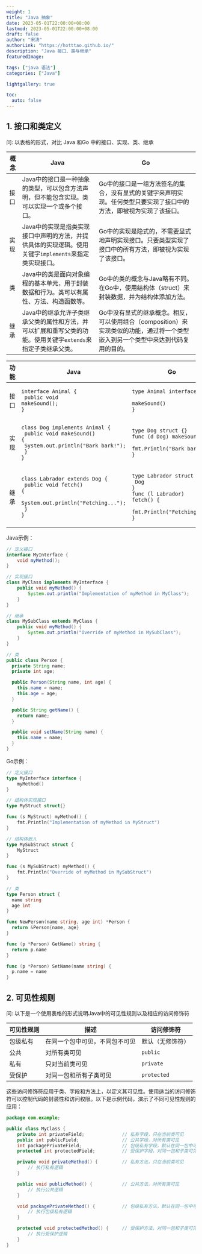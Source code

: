 ```yaml
---
weight: 1
title: "Java 抽象"
date: 2023-05-01T22:00:00+08:00
lastmod: 2023-05-01T22:00:00+08:00
draft: false
author: "宋涛"
authorLink: "https://hotttao.github.io/"
description: "Java 接口、类与继承"
featuredImage: 

tags: ["java 语法"]
categories: ["Java"]

lightgallery: true

toc:
  auto: false
---
```


## 1. 接口和类定义
问: 以表格的形式，对比 Java 和Go 中的接口、实现、类、继承

| 概念      | Java                              | Go                                 |
|---------|---------------------------------|----------------------------------|
| 接口      |Java中的接口是一种抽象的类型，可以包含方法声明，但不能包含实现。类可以实现一个或多个接口。|Go中的接口是一组方法签名的集合，没有显式的关键字来声明实现。任何类型只要实现了接口中的方法，即被视为实现了该接口。|
| 实现      |Java中的实现是指类实现接口中声明的方法，并提供具体的实现逻辑。使用关键字```implements```来指定类实现接口。|Go中的实现是隐式的，不需要显式地声明实现接口。只要类型实现了接口中的所有方法，即被视为实现了该接口。|
| 类       |Java中的类是面向对象编程的基本单元，用于封装数据和行为。类可以有属性、方法、构造函数等。|Go中的类的概念与Java略有不同。在Go中，使用结构体（struct）来封装数据，并为结构体添加方法。|
| 继承      |Java中的继承允许子类继承父类的属性和方法，并可以扩展和重写父类的功能。使用关键字```extends```来指定子类继承父类。|Go中没有显式的继承概念。相反，可以使用组合（composition）来实现类似的功能，通过将一个类型嵌入到另一个类型中来达到代码复用的目的。|


| 功能     | Java                                                                                   | Go                                                                                     |
| -------- | -------------------------------------------------------------------------------------- | -------------------------------------------------------------------------------------- |
| 接口     | <pre><code>interface Animal {<br>  public void makeSound();<br>}</code></pre>                  | <pre><code>type Animal interface {<br>  makeSound()<br>}</code></pre>                          |
| 实现     | <pre><code>class Dog implements Animal {<br>  public void makeSound() {<br>    System.out.println("Bark bark!");<br>  }<br>}</code></pre> | <pre><code>type Dog struct {}<br>func (d Dog) makeSound() {<br>  fmt.Println("Bark bark!")<br>}</code></pre> |
| 继承       | <pre><code>class Labrador extends Dog {<br>  public void fetch() {<br>    System.out.println("Fetching...");<br>  }<br>}</code></pre>      | <pre><code>type Labrador struct {<br>  Dog<br>}<br>func (l Labrador) fetch() {<br>  fmt.Println("Fetching...")<br>}</code></pre>                       |

Java示例：

```java
// 定义接口
interface MyInterface {
    void myMethod();
}

// 实现接口
class MyClass implements MyInterface {
    public void myMethod() {
        System.out.println("Implementation of myMethod in MyClass");
    }
}

// 继承
class MySubClass extends MyClass {
    public void myMethod() {
        System.out.println("Override of myMethod in MySubClass");
    }
}

// 类
public class Person {
  private String name;
  private int age;

  public Person(String name, int age) {
    this.name = name;
    this.age = age;
  }

  public String getName() {
    return name;
  }

  public void setName(String name) {
    this.name = name;
  }
}
```

Go示例：

```go
// 定义接口
type MyInterface interface {
    myMethod()
}

// 结构体实现接口
type MyStruct struct{}

func (s MyStruct) myMethod() {
    fmt.Println("Implementation of myMethod in MyStruct")
}

// 结构体嵌入
type MySubStruct struct {
    MyStruct
}

func (s MySubStruct) myMethod() {
    fmt.Println("Override of myMethod in MySubStruct")
}

// 类
type Person struct {
  name string
  age int
}

func NewPerson(name string, age int) *Person {
  return &Person{name, age}
}

func (p *Person) GetName() string {
  return p.name
}

func (p *Person) SetName(name string) {
  p.name = name
}
```

## 2. 可见性规则
问: 以下是一个使用表格的形式说明Java中的可见性规则以及相应的访问修饰符


| 可见性规则   | 描述                                                         | 访问修饰符                |
| ------------ | ------------------------------------------------------------ | ------------------------- |
| 包级私有     | 在同一个包中可见，不同包不可见                                 | 默认（无修饰符）          |
| 公共         | 对所有类可见                                                | `public`                  |
| 私有         | 只对当前类可见                                              | `private`                 |
| 受保护       | 对同一包和所有子类可见                                       | `protected`               |

这些访问修饰符应用于类、字段和方法上，以定义其可见性。使用适当的访问修饰符可以控制代码的封装性和访问权限。以下是示例代码，演示了不同可见性规则的应用：

```java
package com.example;

public class MyClass {
    private int privateField;              // 私有字段，只在当前类可见
    public int publicField;                // 公共字段，对所有类可见
    int packagePrivateField;               // 包级私有字段，默认在同一包中可见
    protected int protectedField;          // 受保护字段，对同一包和子类可见

    private void privateMethod() {         // 私有方法，只在当前类可见
        // 执行私有逻辑
    }

    public void publicMethod() {           // 公共方法，对所有类可见
        // 执行公共逻辑
    }

    void packagePrivateMethod() {          // 包级私有方法，默认在同一包中可见
        // 执行包级私有逻辑
    }

    protected void protectedMethod() {     // 受保护方法，对同一包和子类可见
        // 执行受保护逻辑
    }
}
```
